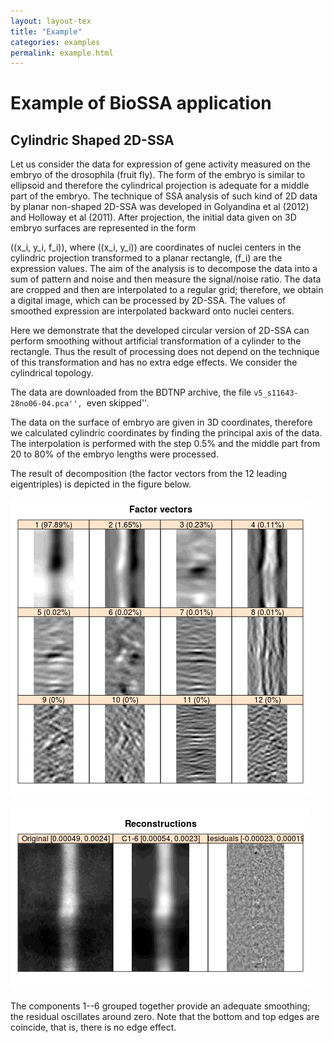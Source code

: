 ```yaml
---
layout: layout-tex
title: "Example"
categories: examples
permalink: example.html
---
```


#  Example of BioSSA application

## Cylindric Shaped 2D-SSA

Let us consider the data for expression of gene activity measured on the embryo of the drosophila (fruit fly).
The form of the embryo is similar to ellipsoid and therefore the cylindrical projection is adequate for
a middle part of the embryo. The technique of SSA analysis of such kind of 2D data by planar non-shaped 2D-SSA
was developed in Golyandina et al (2012) and Holloway et al (2011).
After projection, the initial data given on 3D embryo surfaces are represented in the form <div>\((x_i, y_i, f_i)\), where \((x_i, y_i)\) are coordinates of nuclei centers in
the cylindric
projection transformed to a planar rectangle,
\(f_i\) are the expression values. The aim of the analysis is to decompose the data into a sum of
pattern and noise and then measure the signal/noise ratio. The data are cropped and
then are interpolated to a regular grid; therefore, we obtain a digital image, which
can be processed by 2D-SSA. The values of smoothed expression are interpolated backward onto
nuclei centers.
</div>

Here we demonstrate that the developed circular version of 2D-SSA can perform smoothing without
artificial transformation of a cylinder to the rectangle. Thus the result of processing
does not depend on the technique of this transformation and has no extra edge effects. We consider the cylindrical topology.

The data are downloaded from the BDTNP archive,
the file ``v5_s11643-28no06-04.pca'', ``even skipped''.

The data on the surface of embryo are given in 3D coordinates, therefore we calculated cylindric coordinates
by finding the principal axis of the data. The interpolation is performed with the step 0.5% and the
middle part from 20 to 80% of the embryo lengths were processed.

The result of decomposition (the factor vectors from the $12$ leading eigentriples) is depicted in the figure below.

![Factor vectors](circular_factor.png)

![Reconstruction and residuals](circular_reconstructed.png)

The components 1--6 grouped together provide an adequate smoothing; the residual oscillates around zero.
Note that the bottom and top edges are coincide, that is, there is no edge effect.
